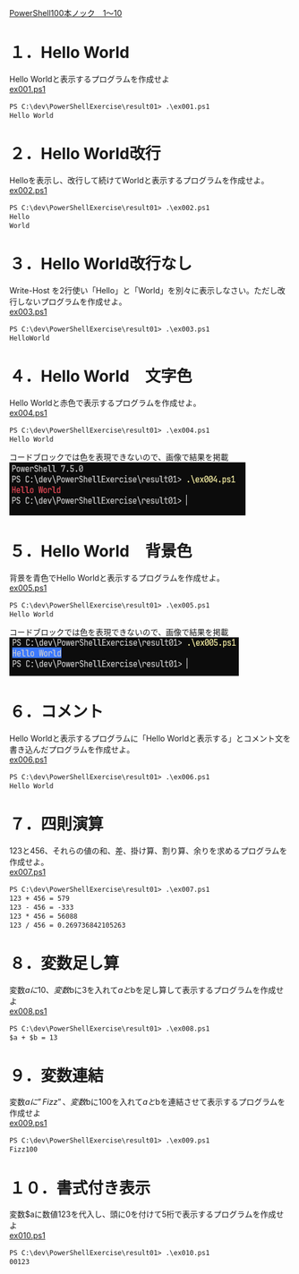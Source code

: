 [PowerShell100本ノック　1～10](https://note.com/mahalo_/n/ne1d40940d106)  

# １．Hello World
Hello Worldと表示するプログラムを作成せよ  
[ex001.ps1](ex001.ps1)
```
PS C:\dev\PowerShellExercise\result01> .\ex001.ps1
Hello World
```

# ２．Hello World改行  
Helloを表示し、改行して続けてWorldと表示するプログラムを作成せよ。  
[ex002.ps1](ex002.ps1)
```
PS C:\dev\PowerShellExercise\result01> .\ex002.ps1
Hello
World
```

# ３．Hello World改行なし
Write-Host を2行使い「Hello」と「World」を別々に表示しなさい。ただし改行しないプログラムを作成せよ。  
[ex003.ps1](ex003.ps1)
```
PS C:\dev\PowerShellExercise\result01> .\ex003.ps1
HelloWorld
```

# ４．Hello World　文字色
Hello Worldと赤色で表示するプログラムを作成せよ。  
[ex004.ps1](ex004.ps1)
```
PS C:\dev\PowerShellExercise\result01> .\ex004.ps1
Hello World
```
コードブロックでは色を表現できないので、画像で結果を掲載  
![ex004-result](ex004-result.png)

# ５．Hello World　背景色
背景を青色でHello Worldと表示するプログラムを作成せよ。  
[ex005.ps1](ex005.ps1)
```
PS C:\dev\PowerShellExercise\result01> .\ex005.ps1
Hello World
```
コードブロックでは色を表現できないので、画像で結果を掲載  
![ex005-result](ex005-result.png)

# ６．コメント
Hello Worldと表示するプログラムに「Hello Worldと表示する」とコメント文を書き込んだプログラムを作成せよ。  
[ex006.ps1](ex006.ps1)
```
PS C:\dev\PowerShellExercise\result01> .\ex006.ps1
Hello World
```

# ７．四則演算
123と456、それらの値の和、差、掛け算、割り算、余りを求めるプログラムを作成せよ。  
[ex007.ps1](ex007.ps1)
```
PS C:\dev\PowerShellExercise\result01> .\ex007.ps1
123 + 456 = 579
123 - 456 = -333
123 * 456 = 56088
123 / 456 = 0.269736842105263
```

# ８．変数足し算
変数$aに10、変数$bに3を入れて$aと$bを足し算して表示するプログラムを作成せよ  
[ex008.ps1](ex008.ps1)
```
PS C:\dev\PowerShellExercise\result01> .\ex008.ps1
$a + $b = 13
```

# ９．変数連結
変数$aに”Fizz”、変数$bに100を入れて$aと$bを連結させて表示するプログラムを作成せよ  
[ex009.ps1](ex009.ps1)
```
PS C:\dev\PowerShellExercise\result01> .\ex009.ps1
Fizz100
```

# １０．書式付き表示
変数$aに数値123を代入し、頭に0を付けて5桁で表示するプログラムを作成せよ  
[ex010.ps1](ex010.ps1)
```
PS C:\dev\PowerShellExercise\result01> .\ex010.ps1
00123
```